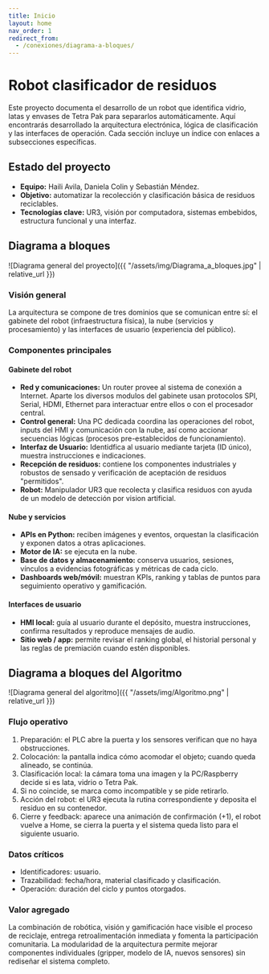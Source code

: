 ```yaml
---
title: Inicio
layout: home
nav_order: 1
redirect_from:
  - /conexiones/diagrama-a-bloques/
---
```


# Robot clasificador de residuos

Este proyecto documenta el desarrollo de un robot que identifica vidrio, latas y envases de Tetra Pak para separarlos automáticamente. Aquí encontrarás desarrollado la arquitectura electrónica, lógica de clasificación y las interfaces de operación.
Cada sección incluye un índice con enlaces a subsecciones específicas.

## Estado del proyecto
- **Equipo:** Haili Avila, Daniela Colin y Sebastián Méndez.
- **Objetivo:** automatizar la recolección y clasificación básica de residuos reciclables.
- **Tecnologías clave:** UR3, visión por computadora, sistemas embebidos, estructura funcional y una interfaz.

## Diagrama a bloques

![Diagrama general del proyecto]({{ "/assets/img/Diagrama_a_bloques.jpg" | relative_url }})


### Visión general
La arquitectura se compone de tres dominios que se comunican entre sí: el gabinete del robot (infraestructura física), la nube (servicios y procesamiento) y las interfaces de usuario (experiencia del público).

### Componentes principales
#### Gabinete del robot
- **Red y comunicaciones:** Un router provee al sistema de conexión a Internet. Aparte los diversos modulos del gabinete usan protocolos SPI, Serial, HDMI, Ethernet para interactuar entre ellos o con el procesador central.
- **Control general:** Una PC dedicada coordina las operaciones del robot, inputs del HMI y comunicación con la nube, así como accionar secuencias lógicas (procesos pre-establecidos de funcionamiento).
- **Interfaz de Usuario:** Identidfica al usuario mediante tarjeta (ID único), muestra instrucciones e indicaciones.
- **Recepción de residuos:** contiene los componentes industriales y robustos de sensado y verificación de aceptación de residuos "permitidos".
- **Robot:** Manipulador UR3 que recolecta y clasifica residuos con ayuda de un modelo de detección por vision artificial.

#### Nube y servicios
- **APIs en Python:** reciben imágenes y eventos, orquestan la clasificación y exponen datos a otras aplicaciones.
- **Motor de IA:** se ejecuta en la nube.
- **Base de datos y almacenamiento:** conserva usuarios, sesiones, vínculos a evidencias fotográficas y métricas de cada ciclo.
- **Dashboards web/móvil:** muestran KPIs, ranking y tablas de puntos para seguimiento operativo y gamificación.

#### Interfaces de usuario
- **HMI local:** guía al usuario durante el depósito, muestra instrucciones, confirma resultados y reproduce mensajes de audio.
- **Sitio web / app:** permite revisar el ranking global, el historial personal y las reglas de premiación cuando estén disponibles.


## Diagrama a bloques del Algoritmo

![Diagrama general del algoritmo]({{ "/assets/img/Algoritmo.png" | relative_url }})

### Flujo operativo
1. Preparación: el PLC abre la puerta y los sensores verifican que no haya obstrucciones.
2. Colocación: la pantalla indica cómo acomodar el objeto; cuando queda alineado, se continúa.
3. Clasificación local: la cámara toma una imagen y la PC/Raspberry decide si es lata, vidrio o Tetra Pak.
4. Si no coincide, se marca como incompatible y se pide retirarlo.
5. Acción del robot: el UR3 ejecuta la rutina correspondiente y deposita el residuo en su contenedor.
6. Cierre y feedback: aparece una animación de confirmación (+1), el robot vuelve a Home, se cierra la puerta y el sistema queda listo para el siguiente usuario.


### Datos críticos
- Identificadores: usuario.
- Trazabilidad: fecha/hora, material clasificado y clasificación.
- Operación: duración del ciclo y puntos otorgados.

### Valor agregado
La combinación de robótica, visión y gamificación hace visible el proceso de reciclaje, entrega retroalimentación inmediata y fomenta la participación comunitaria. La modularidad de la arquitectura permite mejorar componentes individuales (gripper, modelo de IA, nuevos sensores) sin rediseñar el sistema completo.
